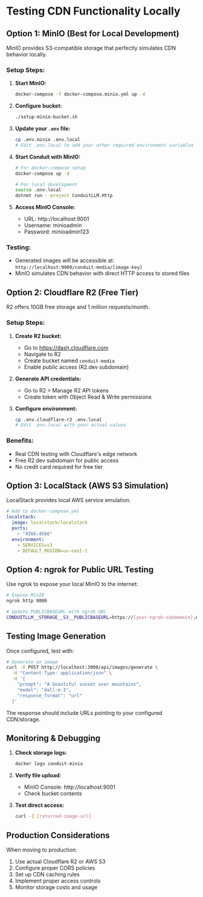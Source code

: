 # Testing CDN Functionality Locally

## Option 1: MinIO (Best for Local Development)

MinIO provides S3-compatible storage that perfectly simulates CDN behavior locally.

### Setup Steps:

1. **Start MinIO:**
   ```bash
   docker-compose -f docker-compose.minio.yml up -d
   ```

2. **Configure bucket:**
   ```bash
   ./setup-minio-bucket.sh
   ```

3. **Update your `.env` file:**
   ```bash
   cp .env.minio .env.local
   # Edit .env.local to add your other required environment variables
   ```

4. **Start Conduit with MinIO:**
   ```bash
   # For docker-compose setup
   docker-compose up -d
   
   # For local development
   source .env.local
   dotnet run --project ConduitLLM.Http
   ```

5. **Access MinIO Console:**
   - URL: http://localhost:9001
   - Username: minioadmin
   - Password: minioadmin123

### Testing:
- Generated images will be accessible at: `http://localhost:9000/conduit-media/[image-key]`
- MinIO simulates CDN behavior with direct HTTP access to stored files

## Option 2: Cloudflare R2 (Free Tier)

R2 offers 10GB free storage and 1 million requests/month.

### Setup Steps:

1. **Create R2 bucket:**
   - Go to https://dash.cloudflare.com
   - Navigate to R2
   - Create bucket named `conduit-media`
   - Enable public access (R2.dev subdomain)

2. **Generate API credentials:**
   - Go to R2 > Manage R2 API tokens
   - Create token with Object Read & Write permissions

3. **Configure environment:**
   ```bash
   cp .env.cloudflare-r2 .env.local
   # Edit .env.local with your actual values
   ```

### Benefits:
- Real CDN testing with Cloudflare's edge network
- Free R2.dev subdomain for public access
- No credit card required for free tier

## Option 3: LocalStack (AWS S3 Simulation)

LocalStack provides local AWS service emulation.

```yaml
# Add to docker-compose.yml
localstack:
  image: localstack/localstack
  ports:
    - "4566:4566"
  environment:
    - SERVICES=s3
    - DEFAULT_REGION=us-east-1
```

## Option 4: ngrok for Public URL Testing

Use ngrok to expose your local MinIO to the internet:

```bash
# Expose MinIO
ngrok http 9000

# Update PUBLICBASEURL with ngrok URL
CONDUITLLM__STORAGE__S3__PUBLICBASEURL=https://[your-ngrok-subdomain].ngrok.io/conduit-media
```

## Testing Image Generation

Once configured, test with:

```bash
# Generate an image
curl -X POST http://localhost:3000/api/images/generate \
  -H "Content-Type: application/json" \
  -d '{
    "prompt": "A beautiful sunset over mountains",
    "model": "dall-e-3",
    "response_format": "url"
  }'
```

The response should include URLs pointing to your configured CDN/storage.

## Monitoring & Debugging

1. **Check storage logs:**
   ```bash
   docker logs conduit-minio
   ```

2. **Verify file upload:**
   - MinIO Console: http://localhost:9001
   - Check bucket contents

3. **Test direct access:**
   ```bash
   curl -I [returned-image-url]
   ```

## Production Considerations

When moving to production:
1. Use actual Cloudflare R2 or AWS S3
2. Configure proper CORS policies
3. Set up CDN caching rules
4. Implement proper access controls
5. Monitor storage costs and usage